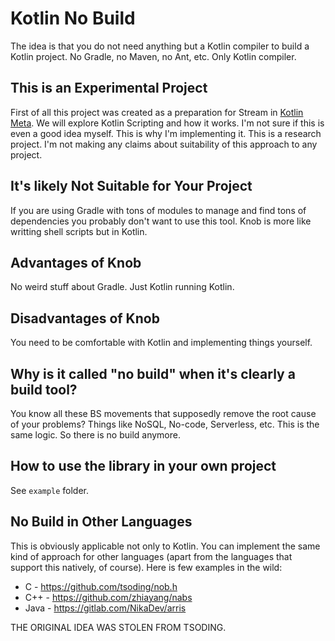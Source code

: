# Kotlin No Build

The idea is that you do not need anything but a Kotlin compiler to build a
Kotlin project. No Gradle, no Maven, no Ant, etc. Only Kotlin compiler.

## This is an Experimental Project

First of all this project was created as a preparation for Stream in [Kotlin
Meta](https://t.me/kotlinmeta). We will explore Kotlin Scripting and how it
works. I'm not sure if this is even a good idea myself. This is why I'm
implementing it. This is a research project. I'm not making any claims about
suitability of this approach to any project.

## It's likely Not Suitable for Your Project

If you are using Gradle with tons of modules to manage and find tons of
dependencies you probably don't want to use this tool. Knob is
more like writting shell scripts but in Kotlin.

## Advantages of Knob

No weird stuff about Gradle. Just Kotlin running Kotlin.

## Disadvantages of Knob

You need to be comfortable with Kotlin and implementing things yourself.

## Why is it called "no build" when it's clearly a build tool?

You know all these BS movements that supposedly remove the root cause of your
problems? Things like NoSQL, No-code, Serverless, etc. This is the same logic.
So there is no build anymore.

## How to use the library in your own project

See `example` folder.

## No Build in Other Languages

This is obviously applicable not only to Kotlin. You can implement the same
kind of approach for other languages (apart from the languages that support
this natively, of course). Here is few examples in the wild:

- C - https://github.com/tsoding/nob.h
- C++ - https://github.com/zhiayang/nabs
- Java - https://gitlab.com/NikaDev/arris

THE ORIGINAL IDEA WAS STOLEN FROM TSODING.
